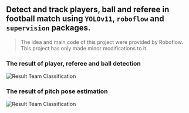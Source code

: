 ## Detect and track players, ball and referee in football match using `YOLOv11`, `roboflow` and `supervision` packages.

> The idea and main code of this project were provided by Roboflow. This project has only made minor modifications to it.

### The result of player, referee and ball detection

![Result Team Classification](https://github.com/salehghotbani/Football_Yolo11_Supervision_Roboflow/raw/main/docs/clips/result_team_classification.gif)

### The result of pitch pose estimation

![Result Team Classification](https://github.com/salehghotbani/Football_Yolo11_Supervision_Roboflow/raw/main/docs/clips/result_pitch.gif)
